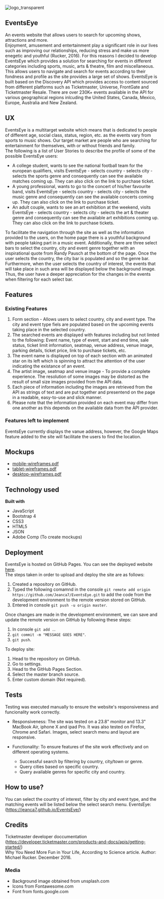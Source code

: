 ![logo_transparent](https://user-images.githubusercontent.com/43143675/55260466-6ff25000-5260-11e9-9a4d-ad8ddc7deae6.png)  
## EventsEye
An events website that allows users to search for upcoming shows, attractions and more.  
Enjoyment, amusement and entertainment play a significant role in our lives such as improving our relationships, reducing stress and make us more enegetic and youthful (Rucker, 2016). For this reasons I decided to develop 
EventsEye which provides a solution for searching for events in different categories including sports, music, arts & theatre, film and miscellaneous. This allows users to navigate and search for events according to their fondness and profile as the site provides a large set of shows. EventsEye is built based on the Discovery API which provides access to content sourced 
from different platforms such as Ticketmaster, Universe, FrontGate and Ticketmaster Resale. There are over 230K+ events available in the API for various geographical regions inlcuding the United States, Canada, Mexico, Europe, Australia and New Zealand. 

## UX
EventsEye is a multitarget website which means that is dedicated to people of different age, social class, status, region, etc. as the events vary from sports to music shows. Our target market are people who 
are searching for entertainment for themselves, with or without friends and family.  
The following is a list of User Stories to describe the profile of some of the possible EventsEye users:  
* A college student, wants to see the national football team for the european qualifiers, visits EventsEye - selects country - selects city - selects the sports genre and consequently can see the available matches coming up. They can also click on the link to purchase ticket.  
* A young professional, wants to go to the concert of his/her favourite band, visits EventsEye - selects country - selects city - selects the music genre and consequently can see the available concerts coming up. They can also click on the link to purchase ticket.  
* An adult couple, wants to see an art exhibition at the weekend, visits EventsEye - selects country - selects city - selects the art & theater genre and consequently can see the available art exhibitions coming up. They can also click on the link to purchase tickets.  

To facilitate the navigation through the site as well as the information provided to the users, on the home page there is a youthful background with people taking part in a music event. Additionally, there are three select bars to select the country, city and event genre together with an inspirational quote from Randy Pausch at the bottom of the page.
Once the user selects the country, the city bar is populated and so the genre bar. 
Furthermore, when the user selects the country of interest, the events that will take place in such area will be displayed below the background image. Thus, the user have a deeper appreciation for the changes in the events when filtering for each select bar.  

## Features   
### Existing Features   
1. Form section - Allows users to select country, city and event type. The city and event type fiels are populated based on the upcoming events taking place in the selected country.  
2. The searched events are displayed with features including but not limted to the following: Event name, type of event, start and end time, sale status, ticket limit information, seatmap, venue address, venue image, parking details, ticket price, link to purchase tickets, etc.  
3. The event name is displayed on top of each section with an animated star on its left which is spinning to attract the attention of the user indicating the existance of an event.  
4. The artist image, seatmap and venue image - To provide a complete experience. The resolution of some images may be distorted as the result of small size images provided from the API data.  
5. Each piece of information including the images are retrieved from the API as strings of text and are put together and presentend on the page in a readable, easy-to-use and slick manner.  
6. Please note that the information provided on each event may differ from one another as this depends on the available data from the API provider.  

### Features left to implement  
EventsEye currently displays the vanue address, however, the Google Maps feature added to the site will facilitate the users to find the location.  

## Mockups
* [mobile-wireframes.pdf](https://github.com/Jeanca7/EventsEye/files/3113249/mobile-wireframes.pdf)  
* [tablet-wireframes.pdf](https://github.com/Jeanca7/EventsEye/files/3113254/tablet-wireframes.pdf)  
* [desktop-wireframes.pdf](https://github.com/Jeanca7/EventsEye/files/3113259/desktop-wireframes.pdf)  

## Technology used
<b>Built with</b>
* JavaScript
* Bootstrap 4
* CSS3
* HTML5
* JSON
* Adobe Comp (To create mockups)  

## Deployment
EventsEye is hosted on GitHub Pages. You can see the deployed website [here](https://jeanca7.github.io/EventsEye/).  
The steps taken in order to upload and deploy the site are as follows:  
1. Created a repository on GitHub.  
2. Typed the following comamnd in the console `git remote add origin https://github.com/Jeanca7/EventsEye.git` to add the code from the development environment to the remote version stored on GitHub.  
3. Entered in console `git push -u origin master`.  

Once changes are made in the development environment, we can save and update the remote version on GitHub by following these steps:  
1. In console `git add .`.
2. `git commit -m "MESSAGE GOES HERE"`.  
3. `git push`.  

To deploy site:
1. Head to the repository on GitHub.  
2. Go to settings.  
3. Head to the GitHub Pages Section.  
4. Select the master branch source.  
5. Enter custom domain (Not required).  

## Tests
Testing was executed manually to ensure the website's responsiveness and funcionality work correctly.   

* Responsiveness:
The site was tested on a 23.8" monitor and 13.3" MacBook Air, iphone X and ipad Pro. It was also tested on Firefox, Chrome and Safari. Images, select search menu and layout are responsive. 

* Functionality:
To ensure features of the site work effectively and on different operating systems.
    * Successful search by filtering by country, city/town or genre.
    * Query cities based on specific country.  
    * Query available genres for specific city and country.

## How to use?
You can select the country of interest, filter by city and event type, and the matching events will be listed below the select search menu. 
EventsEye: (https://jeanca7.github.io/EventsEye/)

## Credits
 Ticketmaster developer doccumentation (https://developer.ticketmaster.com/products-and-docs/apis/getting-started/)  
 Why You Need More Fun in Your Life, According to Science article. Author: Michael Rucker. December 2016.   
 
### Media
* Background image obtained from unsplash.com
* Icons from Fontawesome.com  
* Font from fonts.google.com
    